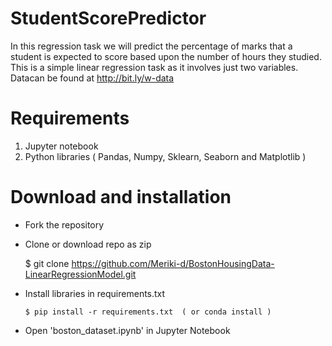 # StudentScorePredictor
In this regression task we will predict the percentage of marks that a student is expected to score based upon the number of hours they studied. This is a simple linear regression task as it involves just two variables.  
Datacan be found at http://bit.ly/w-data

# Requirements
1. Jupyter notebook
2. Python libraries ( Pandas, Numpy, Sklearn, Seaborn and Matplotlib )

# Download and installation

* Fork the repository
* Clone or download repo as zip
    
    $ git clone https://github.com/Meriki-d/BostonHousingData-LinearRegressionModel.git
    
* Install libraries in requirements.txt
    
      $ pip install -r requirements.txt  ( or conda install )
      
* Open 'boston_dataset.ipynb' in Jupyter Notebook

